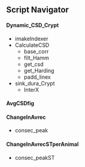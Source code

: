 ## Script Navigator

#### Dynamic_CSD_Crypt
* imakeIndexer
* CalculateCSD
	* base_corr
	* filt_Hamm
	* get_csd
	* get_Harding
	* padd_linex
* sink_dura_Crypt
	* InterX

#### AvgCSDfig

#### ChangeInAvrec
* consec_peak

#### ChangeInAvrecSTperAnimal
* consec_peakST

